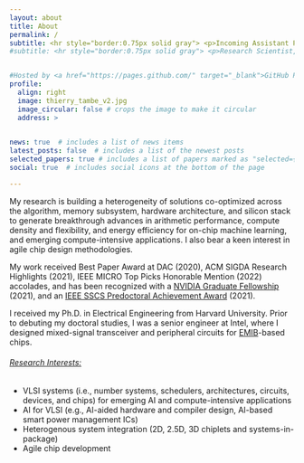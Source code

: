 ```yaml
---
layout: about
title: About
permalink: /
subtitle: <hr style="border:0.75px solid gray"> <p>Incoming Assistant Professor in <a href="https://ee.stanford.edu/">Electrical Engineering</a>, <a href="https://www.stanford.edu/">Stanford University</a> (starting Sept. 2024)</p> <hr style="border:0.75px solid gray">
#subtitle: <hr style="border:0.75px solid gray"> <p>Research Scientist, <a href="https://www.nvidia.com/en-us/research/">NVIDIA Research</a> <br>Incoming Assistant Professor in <a href="https://ee.stanford.edu/">Electrical Engineering</a>, <a href="https://www.stanford.edu/">Stanford University</a> (starting Sept. 2024)</p> <hr style="border:0.75px solid gray">


#Hosted by <a href="https://pages.github.com/" target="_blank">GitHub Pages</a>.
profile:
  align: right
  image: thierry_tambe_v2.jpg
  image_circular: false # crops the image to make it circular
  address: >
    

news: true  # includes a list of news items
latest_posts: false  # includes a list of the newest posts
selected_papers: true # includes a list of papers marked as "selected={true}"
social: true  # includes social icons at the bottom of the page

---
```


My research is building a heterogeneity of solutions co-optimized across the algorithm, memory subsystem, hardware architecture, and silicon stack to generate breakthrough advances in arithmetic performance, compute density and flexibility, and energy efficiency for on-chip machine learning, and emerging compute-intensive applications. I also bear a keen interest in agile chip design methodologies. 

My work received Best Paper Award at DAC (2020), ACM SIGDA Research Highlights (2021), IEEE MICRO Top Picks Honorable Mention (2022) accolades, and has been recognized with a [NVIDIA Graduate Fellowship](https://research.nvidia.com/graduate-fellowships/2021) (2021), and an [IEEE SSCS Predoctoral Achievement Award](https://sscs.ieee.org/membership/young-professionals/sscs-predoctoral-achievement-award) (2021).

I received my Ph.D. in Electrical Engineering from Harvard University. Prior to debuting my doctoral studies, I was a senior engineer at Intel, where I designed mixed-signal transceiver and peripheral circuits for [EMIB](https://www.intel.com/content/www/us/en/corporate/usa-chipmaking/news-and-resources/video-intel-emib-technology-explained.html)-based chips.

###### <ins>Research Interests:</ins>
- VLSI systems (i.e., number systems, schedulers, architectures, circuits, devices, and chips) for emerging AI and compute-intensive applications
- AI for VLSI (e.g., AI-aided hardware and compiler design, AI-based smart power management ICs)
- Heterogenous system integration (2D, 2.5D, 3D chiplets and systems-in-package)
- Agile chip development 


<p> <br>
 </p>